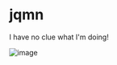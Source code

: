 # jqmn

I have no clue what I'm doing!

![image](https://user-images.githubusercontent.com/98936394/217441702-7ee4f068-332f-46ce-a6b9-6fe26615157d.png)

